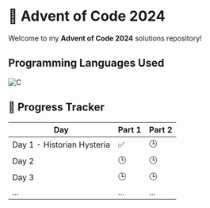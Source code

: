 # 🎄 Advent of Code 2024

Welcome to my **Advent of Code 2024** solutions repository!

## Programming Languages Used
![C](https://img.shields.io/badge/Language-C-blue?style=for-the-badge&logo=c)



## 🌟 Progress Tracker

| Day     | Part 1 | Part 2 |
|---------|--------|--------|
| Day 1 - Historian Hysteria  | ✅      | 🕒      |
| Day 2   | 🕒      | 🕒      |
| Day 3   | 🕒      | 🕒      |
| ...     | ...    | ...    |

